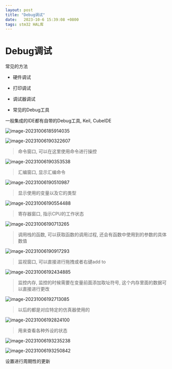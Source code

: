 ```yaml
---
layout: post
title: "Debug调试" 
date:   2023-10-6 15:39:08 +0800
tags: stm32 HAL库
---
```


# Debug调试

常见的方法

+ 硬件调试
+ 打印调试
+ 调试器调试

+ 常见的Debug工具

一般集成的IDE都有自带的Debug工具, Keil, CubeIDE

![image-20231006185914035](E:\a学习\笔记\img\image-20231006185914035.png)



![image-20231006190322607](E:\a学习\笔记\img\image-20231006190322607.png)

> 命令窗口, 可以在这里使用命令进行操控

![image-20231006190353538](E:\a学习\笔记\img\image-20231006190353538.png)

> 汇编窗口, 显示汇编命令

![image-20231006190510987](E:\a学习\笔记\img\image-20231006190510987.png)

> 显示使用的变量以及它的类型

![image-20231006190554488](E:\a学习\笔记\img\image-20231006190554488.png)

> 寄存器窗口, 指示CPU的工作状态

![image-20231006190713265](E:\a学习\笔记\img\image-20231006190713265.png)

> 调用栈的函数, 可以获取函数的调用过程, 还会有函数中使用到的参数的具体数值

![image-20231006190917293](E:\a学习\笔记\img\image-20231006190917293.png)

> 监视窗口, 可以直接进行拖拽或者右键add to

![image-20231006192434885](E:\a学习\笔记\img\image-20231006192434885.png)

> 监控内存, 监控的时候需要在变量前面添加取址符号, 这个内存里面的数据可以直接进行更改

![image-20231006192713085](E:\a学习\笔记\img\image-20231006192713085.png)

> 以后的都是对应特定的仿真器使用的

![image-20231006192824100](E:\a学习\笔记\img\image-20231006192824100.png)

> 用来查看各种外设的状态

![image-20231006193235238](E:\a学习\笔记\img\image-20231006193235238.png)

![image-20231006193250842](E:\a学习\笔记\img\image-20231006193250842.png)

设置进行周期性的更新